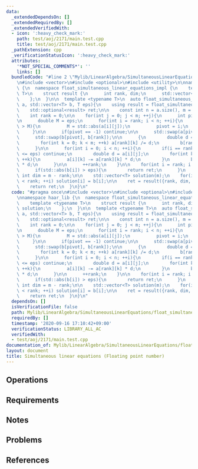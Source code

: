 ```yaml
---
data:
  _extendedDependsOn: []
  _extendedRequiredBy: []
  _extendedVerifiedWith:
  - icon: ':heavy_check_mark:'
    path: test/aoj/2171/main.test.cpp
    title: test/aoj/2171/main.test.cpp
  _pathExtension: cpp
  _verificationStatusIcon: ':heavy_check_mark:'
  attributes:
    '*NOT_SPECIAL_COMMENTS*': ''
    links: []
  bundledCode: "#line 2 \"Mylib/LinearAlgebra/SimultaneousLinearEquations/float_simultaneous_linear_equations.cpp\"\
    \n#include <vector>\n#include <optional>\n#include <utility>\n\nnamespace haar_lib\
    \ {\n  namespace float_simultaneous_linear_equations_impl {\n    template <typename\
    \ T>\n    struct result {\n      int rank, dim;\n      std::vector<T> solution;\n\
    \    };\n  }\n\n  template <typename T>\n  auto float_simultaneous_linear_equations(std::vector<std::vector<T>>\
    \ a, std::vector<T> b, T eps){\n    using result = float_simultaneous_linear_equations_impl::result<T>;\n\
    \    std::optional<result> ret;\n\n    const int n = a.size(), m = a[0].size();\n\
    \    int rank = 0;\n\n    for(int j = 0; j < m; ++j){\n      int pivot = -1;\n\
    \n      double M = eps;\n      for(int i = rank; i < n; ++i){\n        if(std::abs(a[i][j])\
    \ > M){\n          M = std::abs(a[i][j]);\n          pivot = i;\n        }\n \
    \     }\n\n      if(pivot == -1) continue;\n\n      std::swap(a[pivot], a[rank]);\n\
    \      std::swap(b[pivot], b[rank]);\n\n      {\n        double d = a[rank][j];\n\
    \        for(int k = 0; k < m; ++k) a[rank][k] /= d;\n        b[rank] /= d;\n\
    \      }\n\n      for(int i = 0; i < n; ++i){\n        if(i == rank or std::abs(a[i][j])\
    \ <= eps) continue;\n        double d = a[i][j];\n        for(int k = 0; k < m;\
    \ ++k){\n          a[i][k] -= a[rank][k] * d;\n        }\n        b[i] -= b[rank]\
    \ * d;\n      }\n\n      ++rank;\n    }\n\n    for(int i = rank; i < n; ++i){\n\
    \      if(std::abs(b[i]) > eps){\n        return ret;\n      }\n    }\n\n    const\
    \ int dim = m - rank;\n\n    std::vector<T> solution(m);\n    for(int i = 0; i\
    \ < rank; ++i) solution[i] = b[i];\n\n    ret = result({rank, dim, solution});\n\
    \    return ret;\n  }\n}\n"
  code: "#pragma once\n#include <vector>\n#include <optional>\n#include <utility>\n\
    \nnamespace haar_lib {\n  namespace float_simultaneous_linear_equations_impl {\n\
    \    template <typename T>\n    struct result {\n      int rank, dim;\n      std::vector<T>\
    \ solution;\n    };\n  }\n\n  template <typename T>\n  auto float_simultaneous_linear_equations(std::vector<std::vector<T>>\
    \ a, std::vector<T> b, T eps){\n    using result = float_simultaneous_linear_equations_impl::result<T>;\n\
    \    std::optional<result> ret;\n\n    const int n = a.size(), m = a[0].size();\n\
    \    int rank = 0;\n\n    for(int j = 0; j < m; ++j){\n      int pivot = -1;\n\
    \n      double M = eps;\n      for(int i = rank; i < n; ++i){\n        if(std::abs(a[i][j])\
    \ > M){\n          M = std::abs(a[i][j]);\n          pivot = i;\n        }\n \
    \     }\n\n      if(pivot == -1) continue;\n\n      std::swap(a[pivot], a[rank]);\n\
    \      std::swap(b[pivot], b[rank]);\n\n      {\n        double d = a[rank][j];\n\
    \        for(int k = 0; k < m; ++k) a[rank][k] /= d;\n        b[rank] /= d;\n\
    \      }\n\n      for(int i = 0; i < n; ++i){\n        if(i == rank or std::abs(a[i][j])\
    \ <= eps) continue;\n        double d = a[i][j];\n        for(int k = 0; k < m;\
    \ ++k){\n          a[i][k] -= a[rank][k] * d;\n        }\n        b[i] -= b[rank]\
    \ * d;\n      }\n\n      ++rank;\n    }\n\n    for(int i = rank; i < n; ++i){\n\
    \      if(std::abs(b[i]) > eps){\n        return ret;\n      }\n    }\n\n    const\
    \ int dim = m - rank;\n\n    std::vector<T> solution(m);\n    for(int i = 0; i\
    \ < rank; ++i) solution[i] = b[i];\n\n    ret = result({rank, dim, solution});\n\
    \    return ret;\n  }\n}\n"
  dependsOn: []
  isVerificationFile: false
  path: Mylib/LinearAlgebra/SimultaneousLinearEquations/float_simultaneous_linear_equations.cpp
  requiredBy: []
  timestamp: '2020-09-16 17:10:42+09:00'
  verificationStatus: LIBRARY_ALL_AC
  verifiedWith:
  - test/aoj/2171/main.test.cpp
documentation_of: Mylib/LinearAlgebra/SimultaneousLinearEquations/float_simultaneous_linear_equations.cpp
layout: document
title: Simultaneous linear equations (Floating point number)
---
```


## Operations

## Requirements

## Notes

## Problems

## References
